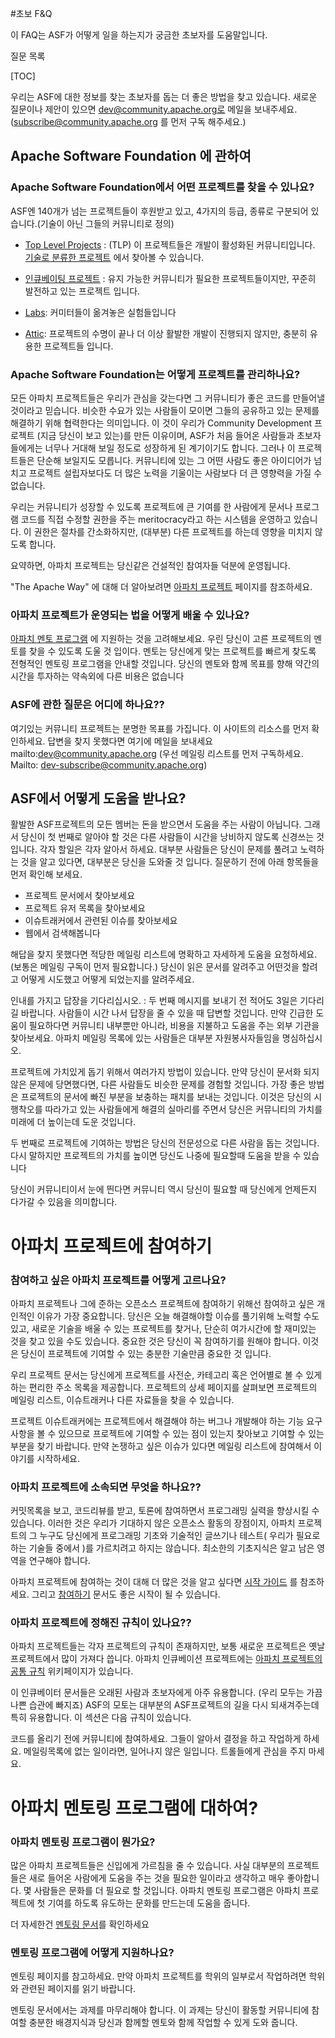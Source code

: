 #초보 F&Q

이 FAQ는 ASF가 어떻게 일을 하는지가 궁금한 초보자를 도움말입니다.

질문 목록

[TOC]

우리는 ASF에 대한 정보를 찾는 초보자를 돕는 더 좋은 방법을 찾고 있습니다. 새로운 질문이나 제안이 있으면 dev@community.apache.org로 메일을 보내주세요.(subscribe@community.apache.org 를 먼저 구독 해주세요.)

## Apache Software Foundation 에 관하여

### Apache Software Foundation에서 어떤 프로젝트를 찾을 수 있나요?

ASF엔 140개가 넘는 프로젝트들이 후원받고 있고, 4가지의 등급, 종류로 구분되어 있습니다.(기술이 아닌 그들의 커뮤니티로 정의)

* [Top Level Projects](http://www.apache.org/) : (TLP) 이 프로젝트들은 개발이 활성화된 커뮤니티입니다. [기술로 분류한 프로젝트](http://projects.apache.org/) 에서 찾아볼 수 있습니다.

* [인큐베이팅 프로젝트](http://incubator.apache.org/) : 유지 가능한 커뮤니티가 필요한 프로젝트들이지만, 꾸준히 발전하고 있는 프로젝트 입니다.

* [Labs](http://labs.apache.org/): 커미터들이 옮겨놓은 실험들입니다

* [Attic](http://attic.apache.org/): 프로젝트의 수명이 끝나 더 이상 활발한 개발이 진행되지 않지만, 충분히 유용한 프로젝트들 입니다.

### Apache Software Foundation는 어떻게 프로젝트를 관리하나요?


모든 아파치 프로젝트들은 우리가 관심을 갖는다면 그 커뮤니티가 좋은 코드를 만들어낼 것이라고 믿습니다. 비슷한 수요가 있는 사람들이 모이면 그들의 공유하고 있는 문제를 해결하기 위해 협력한다는 의미입니다. 이 것이 우리가 Community Development 프로젝트 (지금 당신이 보고 있는)를 만든 이유이며, ASF가 처음 들어온 사람들과 초보자들에게는 너무나 거대해 보일 정도로 성장하게 된 계기이기도 합니다. 그러나 이 프로젝트들은 단순해 보일지도 모릅니다. 커뮤니티에 있는 그 어떤 사람도 좋은 아이디어가 넘치고 프로젝트 설립자보다도 더 많은 노력을 기울이는 사람보다 더 큰 영향력을 가질 수 없습니다.

우리는 커뮤니티가 성장할 수 있도록 프로젝트에 큰 기여를 한 사람에게 문서나 프로그램 코드를 직접 수정할 권한을 주는 meritocracy라고 하는 시스템을 운영하고 있습니다. 이 권한은 절차를 간소화하지만, (대부분) 다른 프로젝트를 하는데 영향을 미치지 않도록 합니다.

요약하면, 아파치 프로젝트는 당신같은 건설적인 참여자들 덕분에 운영됩니다.

"The Apache Way" 에 대해 더 알아보려면 [아파치 프로젝트](http://apache.org/foundation/how-it-works.html) 페이지를 참조하세요. 

### 아파치 프로젝트가 운영되는 법을 어떻게 배울 수 있나요?

[아파치 멘토 프로그램](http://community.apache.org/mentoringprogramme.html) 에 지원하는 것을 고려해보세요. 우린 당신이 고른 프로젝트의 멘토를 찾을 수 있도록 도울 것 입이다. 멘토는 당신에게 맞는 프로젝트를 빠르게 찾도록 전형적인 멘토링 프로그램을 안내할 것입니다. 당신의 멘토와 함께 목표를 향해 약간의 시간을 투자하는 약속외에 다른 비용은 없습니다

### ASF에 관한 질문은 어디에 하나요??
여기있는 커뮤니티 프로젝트는 분명한 목표를 가집니다. 이 사이트의 리소스를 먼저 확인하세요. 답변을 찾지 못했다면 여기에 메일을 보내세요 mailto:dev@community.apache.org
(우선 메일링 리스트를 먼저 구독하세요. Mailto: dev-subscribe@community.apache.org)

## ASF에서 어떻게 도움을 받나요?
활발한 ASF프로젝트의 모든 멤버는 돈을 받으면서 도움을 주는 사람이 아닙니다. 그래서 당신이 첫 번째로 알아야 할 것은 다른 사람들이 시간을 낭비하지 않도록 신경쓰는 것 입니다. 각자 할일은 각자 알아서 하세요. 대부분 사람들은 당신이 문제를 풀려고 노력하는 것을 알고 있다면, 대부분은 당신을 도와줄 것 입니다. 질문하기 전에 아래 항목들을 먼저 확인해 보세요.

* 프로젝트 문서에서 찾아보세요
* 프로젝트 유저 목록을 찾아보세요
* 이슈트래커에서 관련된 이슈를 찾아보세요
* 웹에서 검색해봅니다

해답을 찾지 못했다면 적당한 메일링 리스트에 명확하고 자세하게 도움을 요청하세요. (보통은 메일링 구독이 먼저 필요합니다.) 당신이 읽은 문서를 알려주고 어떤것을 할려고 어떻게 시도했고 어떻게 되었는지를 알려주세요.

인내를 가지고 답장을 기다리십시오. : 두 번째 메시지를 보내기 전 적어도 3일은 기다리길 바랍니다. 사람들이 시간 나서 답장을 줄 수 있을 때 답변할 것입니다. 만약 긴급한 도움이 필요하다면 커뮤니티 내부뿐만 아니라, 비용을 지불하고 도움을 주는 외부 기관을 찾아보세요. 아파치 메일링 목록에 있는 사람들은 대부분 자원봉사자들임을 명심하십시오.

프로젝트에 가치있게 돕기 위해서 여러가지 방법이 있습니다. 만약 당신이 문서화 되지 않은 문제에 당면했다면, 다른 사람들도 비슷한 문제를 경험할 것입니다. 가장 좋은 방법은 프로젝트의 문서에 빠진 부분을 보충하는 패치를 보내는 것입니다. 이것은 당신의 시행착오를 따라가고 있는 사람들에게 해결의 실마리를 주면서 당신은 커뮤니티의 가치를 미래에 더 높이는데 도운 것입니다.

두 번째로 프로젝트에 기여하는 방법은 당신의 전문성으로 다른 사람을 돕는 것입니다. 다시 말하지만 프로젝트의 가치를 높이면 당신도 나중에 필요할때 도움을 받을 수 있습니다

당신이 커뮤니티이서 눈에 띈다면 커뮤니티 역시 당신이 필요할 때 당신에게 언제든지 다가갈 수 있음을 의미합니다.

# 아파치 프로젝트에 참여하기

### 참여하고 싶은 아파치 프로젝트를 어떻게 고르나요?
아파치 프로젝트나 그에 준하는 오픈소스 프로젝트에 참여하기 위해선 참여하고 싶은 개인적인 이유가 가장 중요합니다. 당신은 오늘 해결해야할 이슈를 풀기위해 노력할 수도 있고, 새로운 기술을 배울 수 있는 프로젝트를 찾거나, 단순히 여가시간에 할 재미있는 것을 찾고 있을 수도 있습니다. 중요한 것은 당신이 꼭 참여하기를 원해야 합니다. 이것은 당신이 프로젝트에 기여할 수 있는 충분한 기술만큼 중요한 것 입니다.

우리 프로젝트 문서는 당신에게 프로젝트를 사전순, 카테고리 혹은 언어별로 볼 수 있게 하는 편리한 주소 목록을 제공합니다. 프로젝트의 상세 페이지를 살펴보면 프로젝트의 메일링 리스트, 이슈트래커나 다른 자료들을 찾을 수 있습니다.

프로젝트 이슈트래커에는 프로젝트에서 해결해야 하는 버그나 개발해야 하는 기능 요구사항을 볼 수 있으므로 프로젝트에 기여할 수 있는 점이 있는지 찾아보고 기여할 수 있는 부분을 찾기 바랍니다. 만약 논쟁하고 싶은 이슈가 있다면 메일링 리스트에 참여해서 이야기를 시작하세요.

### 아파치 프로젝트에 소속되면 무엇을 하나요??

커밋목록을 보고, 코드리뷰를 받고, 토론에 참여하면서 프로그래밍 실력을 향상시킬 수 있습니다. 이러한 것은 우리가 기대하지 않은 오픈소스 활동의 장점이지, 아파치 프로젝트의 그 누구도 당신에게 프로그래밍 기초와 기술적인 글쓰기나 테스트( 우리가 필요로 하는 기술들 중에서 )를 가르치려고 하지는 않습니다. 최소한의 기초지식은 알고 남은 영역을 연구해야 합니다.

아파치 프로젝트에 참여하는 것이 대해 더 많은 것을 알고 싶다면 [시작 가이드](http://community.apache.org/gettingStarted/101.html) 를 참조하세요. 그리고 [참여하기](http://apache.org/foundation/getinvolved.html) 문서도 좋은 시작이 될 수 있습니다.

### 아파치 프로젝트에 정해진 규칙이 있나요??
아파치 프로젝트들는 각자 프로젝트의 규칙이 존재하지만, 보통 새로운 프로젝트은 옛날 프로젝트에서 많이 가져다 씁니다. 아파치 인큐베이션 프로젝트에는 [아파치 프로젝트의 공통 규칙](http://incubator.apache.org/guides/community.html) 위키페이지가 있습니다.

이 인큐베이터 문서들은 오래된 사람과 초보자에게 아주 유용합니다. (우리 모두는 가끔 나쁜 습관에 빠지죠) ASF의 모토는 대부분의 ASF프로젝트의 길을 다시 되새겨주는데 특히 유용합니다. 이 섹션은 다음 규칙이 있습니다.

코드를 올리기 전에 커뮤니티에 참여하세요.
그들이 알아서 결정을 하고 작업하게 하세요.
메일링목록에 없는 일이라면, 일어나지 않은 일입니다.
트롤들에게 관심을 주지 마세요.

# 아파치 멘토링 프로그램에 대하여?

### 아파치 멘토링 프로그램이 뭔가요?
많은 아파치 프로젝트들은 신입에게 가르침을 줄 수 있습니다. 사실 대부분의 프로젝트들은 새로 들어온 사람에게 도움을 주는 것을 필요한 일이라고 생각하고 매우 좋아합니다. 몇 사람들은 문화를 더 필요로 할 것입니다. 아파치 멘토링 프로그램은 아파치 프로젝트에 첫 기여를 하도록 유도하는 문화를 만드는데 도움을 줍니다.

더 자세한건 [멘토링 문서](http://community.apache.org/mentoringprogramme.html)를 확인하세요

### 멘토링 프로그램에 어떻게 지원하나요?
멘토링 페이지를 참고하세요. 만약 아파치 프로젝트를 학위의 일부로서 작업하려면 학위와 관련된 페이지를 읽기 바랍니다.
  
멘토링 문서에서는 과제를 마무리해야 합니다. 이 과제는 당신이 활동할 커뮤니티에 참여할 충분한 배경지식과 당신과 함께할 멘토와 함께 작업할 수 있게 도와 줍니다.

